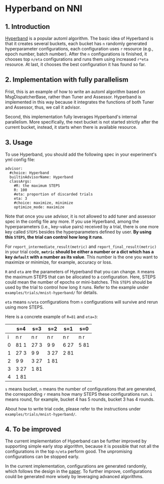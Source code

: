 Hyperband on NNI
===

## 1. Introduction
[Hyperband][1] is a popular automl algorithm. The basic idea of Hyperband is that it creates several buckets, each bucket has `n` randomly generated hyperparameter configurations, each configuration uses `r` resource (e.g., epoch number, batch number). After the `n` configurations is finished, it chooses top `n/eta` configurations and runs them using increased `r*eta` resource. At last, it chooses the best configuration it has found so far.

## 2. Implementation with fully parallelism
Frist, this is an example of how to write an automl algorithm based on MsgDispatcherBase, rather than Tuner and Assessor. Hyperband is implemented in this way because it integrates the functions of both Tuner and Assessor, thus, we call it advisor.

Second, this implementation fully leverages Hyperband's internal parallelism. More specifically, the next bucket is not started strictly after the current bucket, instead, it starts when there is available resource.

## 3. Usage
To use Hyperband, you should add the following spec in your experiment's yml config file:

```
advisor:
  #choice: Hyperband
  builtinAdvisorName: Hyperband
  classArgs:
    #R: the maximum STEPS
    R: 100
    #eta: proportion of discarded trials
    eta: 3
    #choice: maximize, minimize
    optimize_mode: maximize
```

Note that once you use advisor, it is not allowed to add tuner and assessor spec in the config file any more.
If you use Hyperband, among the hyperparameters (i.e., key-value pairs) received by a trial, there is one more key called `STEPS` besides the hyperparameters defined by user. **By using this `STEPS`, the trial can control how long it runs**.

For `report_intermediate_result(metric)` and `report_final_result(metric)` in your trial code, **`metric` should be either a number or a dict which has a key `default` with a number as its value**. This number is the one you want to maximize or minimize, for example, accuracy or loss.

`R` and `eta` are the parameters of Hyperband that you can change. `R` means the maximum STEPS that can be allocated to a configuration. Here, STEPS could mean the number of epochs or mini-batches. This `STEPS` should be used by the trial to control how long it runs. Refer to the example under `examples/trials/mnist-hyperband/` for details.

`eta` means `n/eta` configurations from `n` configurations will survive and rerun using more STEPS.

Here is a concrete example of `R=81` and `eta=3`:

|  | s=4 | s=3 | s=2 | s=1 | s=0 |
|------|-----|-----|-----|-----|-----|
|i     | n r | n r | n r | n r | n r |
|0     |81 1 |27 3 |9 9  |6 27 |5 81 |
|1     |27 3 |9 9  |3 27 |2 81 |     |
|2     |9 9  |3 27 |1 81 |     |     |
|3     |3 27 |1 81 |     |     |     |
|4     |1 81 |     |     |     |     |

`s` means bucket, `n` means the number of configurations that are generated, the corresponding `r` means how many STEPS these configurations run. `i` means round, for example, bucket 4 has 5 rounds, bucket 3 has 4 rounds.

About how to write trial code, please refer to the instructions under `examples/trials/mnist-hyperband/`.

## 4. To be improved
The current implementation of Hyperband can be further improved by supporting simple early stop algorithm, because it is possible that not all the configurations in the top `n/eta` perform good. The unpromising configurations can be stopped early.

In the current implementation, configurations are generated randomly, which follows the design in the [paper][1]. To further improve, configurations could be generated more wisely by leveraging advanced algorithms.

[1]: https://arxiv.org/pdf/1603.06560.pdf
